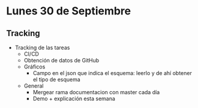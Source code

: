 # Lunes 30 de Septiembre
## Tracking

- Tracking de las tareas
  - CI/CD
  - Obtención de datos de GitHub
  - Gráficos
    - Campo en el json que indica el esquema: leerlo y de ahí obtener el tipo de esquema
  - General
    - Mergear rama documentacion con master cada día
    - Demo + explicación esta semana
